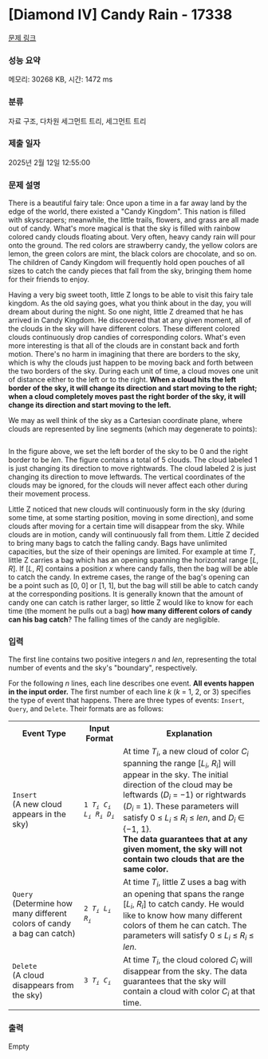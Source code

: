 # [Diamond IV] Candy Rain - 17338 

[문제 링크](https://www.acmicpc.net/problem/17338) 

### 성능 요약

메모리: 30268 KB, 시간: 1472 ms

### 분류

자료 구조, 다차원 세그먼트 트리, 세그먼트 트리

### 제출 일자

2025년 2월 12일 12:55:00

### 문제 설명

<p>There is a beautiful fairy tale: Once upon a time in a far away land by the edge of the world, there existed a "Candy Kingdom". This nation is filled with skyscrapers; meanwhile, the little trails, flowers, and grass are all made out of candy. What's more magical is that the sky is filled with rainbow colored candy clouds floating about. Very often, heavy candy rain will pour onto the ground. The red colors are strawberry candy, the yellow colors are lemon, the green colors are mint, the black colors are chocolate, and so on. The children of Candy Kingdom will frequently hold open pouches of all sizes to catch the candy pieces that fall from the sky, bringing them home for their friends to enjoy.</p>

<p>Having a very big sweet tooth, little Z longs to be able to visit this fairy tale kingdom. As the old saying goes, what you think about in the day, you will dream about during the night. So one night, little Z dreamed that he has arrived in Candy Kingdom. He discovered that at any given moment, all of the clouds in the sky will have different colors. These different colored clouds continuously drop candies of corresponding colors. What's even more interesting is that all of the clouds are in constant back and forth motion. There's no harm in imagining that there are borders to the sky, which is why the clouds just happen to be moving back and forth between the two borders of the sky. During each unit of time, a cloud moves one unit of distance either to the left or to the right. <b>When a cloud hits the left border of the sky, it will change its direction and start moving to the right; when a cloud completely moves past the right border of the sky, it will change its direction and start moving to the left.</b></p>

<p>We may as well think of the sky as a Cartesian coordinate plane, where clouds are represented by line segments (which may degenerate to points):</p>

<p><img alt="" src="https://upload.acmicpc.net/b4547c95-bea6-4b5b-a089-a918bc0e7f60/-/preview/"><br>
 </p>

<p>In the figure above, we set the left border of the sky to be 0 and the right border to be <var>len</var>. The figure contains a total of 5 clouds. The cloud labeled 1 is just changing its direction to move rightwards. The cloud labeled 2 is just changing its direction to move leftwards. The vertical coordinates of the clouds may be ignored, for the clouds will never affect each other during their movement process.</p>

<p>Little Z noticed that new clouds will continuously form in the sky (during some time, at some starting position, moving in some direction), and some clouds after moving for a certain time will disappear from the sky. While clouds are in motion, candy will continuously fall from them. Little Z decided to bring many bags to catch the falling candy. Bags have unlimited capacities, but the size of their openings are limited. For example at time <var>T</var>, little Z carries a bag which has an opening spanning the horizontal range [<var>L</var>, <var>R</var>]. If [<var>L</var>, <var>R</var>] contains a position <var>x</var> where candy falls, then the bag will be able to catch the candy. In extreme cases, the range of the bag's opening can be a point such as [0, 0] or [1, 1], but the bag will still be able to catch candy at the corresponding positions. It is generally known that the amount of candy one can catch is rather larger, so little Z would like to know for each time (the moment he pulls out a bag) <b>how many different colors of candy can his bag catch</b>? The falling times of the candy are negligible.</p>

### 입력 

 <p>The first line contains two positive integers <var>n</var> and <var>len</var>, representing the total number of events and the sky's "boundary", respectively.</p>

<p>For the following <var>n</var> lines, each line describes one event. <b>All events happen in the input order.</b> The first number of each line <var>k</var> (<var>k</var> = 1, 2, or 3) specifies the type of event that happens. There are three types of events: <code>Insert</code>, <code>Query</code>, and <code>Delete</code>. Their formats are as follows:</p>

<table class="table table-bordered">
	<tbody>
		<tr>
			<th>Event Type</th>
			<th>Input Format</th>
			<th>Explanation</th>
		</tr>
		<tr>
			<td><code>Insert</code><br>
			(A new cloud appears in the sky)</td>
			<td><code>1 <var>T<sub>i</sub></var> <var>C<sub>i</sub></var> <var>L<sub>i</sub></var> <var>R<sub>i</sub></var> <var>D<sub>i</sub></var></code></td>
			<td>At time <var>T<sub>i</sub></var>, a new cloud of color <var>C<sub>i</sub></var> spanning the range [<var>L<sub>i</sub></var>, <var>R<sub>i</sub></var>] will appear in the sky. The initial direction of the cloud may be leftwards (<var>D<sub>i</sub></var> = −1) or rightwards (<var>D<sub>i</sub></var> = 1). These parameters will satisfy 0 ≤ <var>L<sub>i</sub></var> ≤ <var>R<sub>i</sub></var> ≤ <var>len</var>, and <var>D<sub>i</sub></var> ∈ {−1, 1}.<br>
			<b>The data guarantees that at any given moment, the sky will not contain two clouds that are the same color.</b></td>
		</tr>
		<tr>
			<td><code>Query</code><br>
			(Determine how many different colors of candy a bag can catch)</td>
			<td><code>2 <var>T<sub>i</sub></var> <var>L<sub>i</sub></var> <var>R<sub>i</sub></var></code></td>
			<td>At time <var>T<sub>i</sub></var>, little Z uses a bag with an opening that spans the range [<var>L<sub>i</sub></var>, <var>R<sub>i</sub></var>] to catch candy. He would like to know how many different colors of them he can catch. The parameters will satisfy 0 ≤ <var>L<sub>i</sub></var> ≤ <var>R<sub>i</sub></var> ≤ <var>len</var>.</td>
		</tr>
		<tr>
			<td><code>Delete</code><br>
			(A cloud disappears from the sky)</td>
			<td><code>3 <var>T<sub>i</sub></var> <var>C<sub>i</sub></var></code></td>
			<td>At time <var>T<sub>i</sub></var>, the cloud colored <var>C<sub>i</sub></var> will disappear from the sky. The data guarantees that the sky will contain a cloud with color <var>C<sub>i</sub></var> at that time.</td>
		</tr>
	</tbody>
</table>

### 출력 

 Empty

